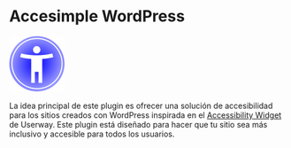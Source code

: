 # Accesimple WordPress

![Logo accesibilidad](./assets/images/boton_menu.webp)


La idea principal de este plugin es ofrecer una solución de accesibilidad para los sitios creados con WordPress inspirada en el [Accessibility Widget](https://userway.org/widget/) de Userway. Este plugin está diseñado para hacer que tu sitio sea más inclusivo y accesible para todos los usuarios.
